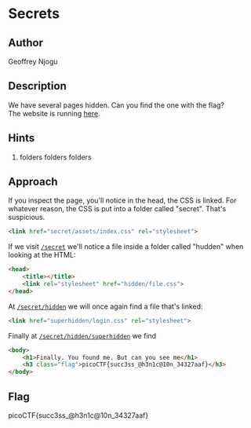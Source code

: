 # Secrets
## Author
Geoffrey Njogu
## Description
We have several pages hidden. Can you find the one with the flag?  
The website is running [here](http://saturn.picoctf.net:54925).
## Hints
1. folders folders folders
## Approach
If you inspect the page, you'll notice in the head, the CSS is linked. For whatever reason, the CSS is put into a folder called "secret". That's suspicious.
```html
<link href="secret/assets/index.css" rel="stylesheet">
```
If we visit [`/secret`](http://saturn.picoctf.net:54925/secret/) we'll notice a file inside a folder called "hudden" when looking at the HTML:
```html
<head>
    <title></title>
    <link rel="stylesheet" href="hidden/file.css">
</head>
```
At [`/secret/hidden`](http://saturn.picoctf.net:54925/secret/hidden/) we will once again find a file that's linked:
```html
<link href="superhidden/login.css" rel="stylesheet">
```
Finally at [`/secret/hidden/superhidden`](http://saturn.picoctf.net:54925/secret/hidden/superhidden/) we find
```html
<body>
    <h1>Finally. You found me. But can you see me</h1>
    <h3 class="flag">picoCTF{succ3ss_@h3n1c@10n_34327aaf}</h3>
</body>
```
## Flag
picoCTF{succ3ss_@h3n1c@10n_34327aaf}